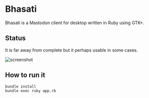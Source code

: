 # Bhasati
Bhasati is a Mastodon client for desktop written in Ruby using GTK+.

## Status

It is far away from complete but it perhaps usable in some cases.

![screenshot](http://file.veer66.rocks/pic/bhasati-20171217.png
)

## How to run it

````
bundle install
bundle exec ruby app.rb
````
